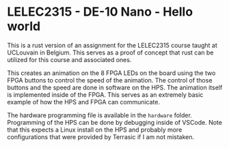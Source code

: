 # LELEC2315 - DE-10 Nano - Hello world

This is a rust version of an assignment for the LELEC2315 course taught at UCLouvain in Belgium.
This serves as a proof of concept that rust can be utilized for this course and associated ones.

This creates an animation on the 8 FPGA LEDs on the board using the two FPGA buttons to control the speed
of the animation. The control of those buttons and the speed are done in software on the HPS. The animation
itself is implemented inside of the FPGA. This serves as an extremely basic example of how the HPS and FPGA
can communicate.

The hardware programming file is available in the `hardware` folder. Programming of the HPS can be done by debugging inside
of VSCode. Note that this expects a Linux install on the HPS and probably more configurations that were provided by Terrasic
if I am not mistaken.